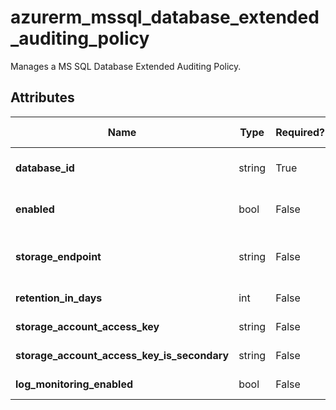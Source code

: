 # azurerm_mssql_database_extended_auditing_policy

Manages a MS SQL Database Extended Auditing Policy.

## Attributes

| Name | Type | Required? | Default  | possible values | Description |
| ---- | ---- | --------- | -------- | ----------- | ----------- |
| **database_id** | string | True | -  |  -  | The ID of the SQL database to set the extended auditing policy. Changing this forces a new resource to be created. | 
| **enabled** | bool | False | `True`  |  `true`, `false`  | Whether to enable the extended auditing policy. Possible values are `true` and `false`. Defaults to `true`. | 
| **storage_endpoint** | string | False | -  |  -  | The blob storage endpoint (e.g. <https://example.blob.core.windows.net>). This blob storage will hold all extended auditing logs. | 
| **retention_in_days** | int | False | `0`  |  -  | The number of days to retain logs for in the storage account. Defaults to `0`. | 
| **storage_account_access_key** | string | False | -  |  -  | The access key to use for the auditing storage account. | 
| **storage_account_access_key_is_secondary** | string | False | -  |  -  | Is `storage_account_access_key` value the storage's secondary key? | 
| **log_monitoring_enabled** | bool | False | `True`  |  -  | Enable audit events to Azure Monitor? Defaults to `true`. | 

